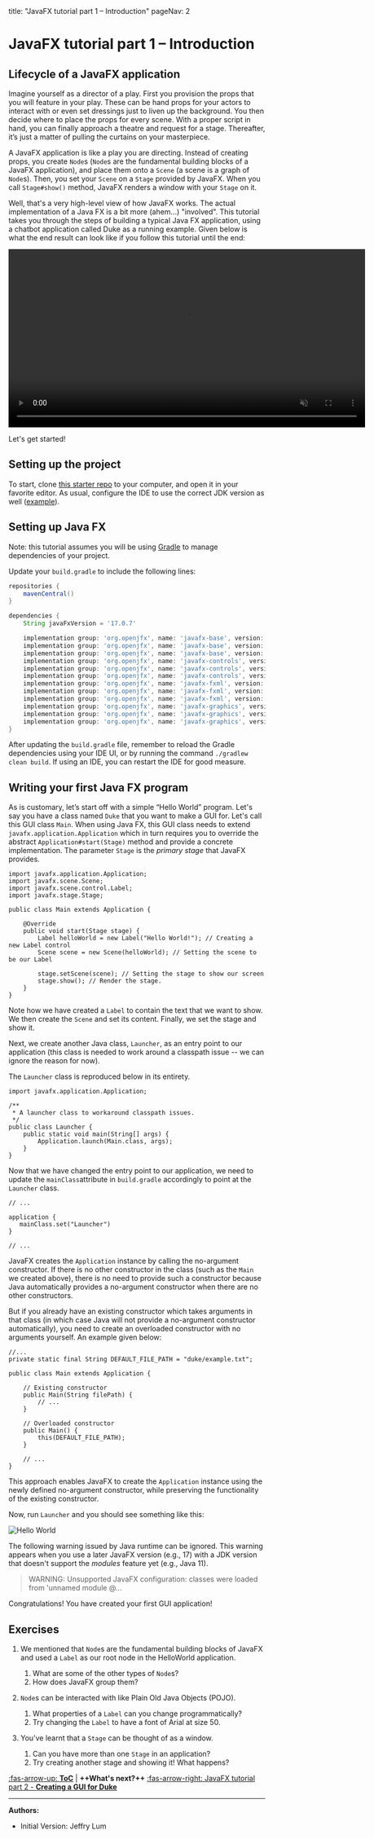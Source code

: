 <frontmatter>
  title: "JavaFX tutorial part 1 – Introduction"
  pageNav: 2
</frontmatter>

# JavaFX tutorial part 1 – Introduction

## Lifecycle of a JavaFX  application

Imagine yourself as a director of a play. First you provision the props that you will feature in your play. These can be hand props for your actors to interact with or even set dressings just to liven up the background. You then decide where to place the props for every scene. With a proper script in hand, you can finally approach a theatre and request for a stage. Thereafter, it’s just a matter of pulling the curtains on your masterpiece.

<puml src="images/javafx/JavaFxHierarchy.puml" />

A JavaFX application is like a play you are directing. Instead of creating props, you create `Node`s (`Node`s are the fundamental building blocks of a JavaFX application), and place them onto a `Scene` (a scene is a graph of `Node`s). Then, you set your `Scene` on a `Stage` provided by JavaFX. When you call `Stage#show()` method, JavaFX renders a window with your `Stage` on it.

Well, that's a very high-level view of how JavaFX works. The actual implementation of a Java FX is a bit more (ahem...) "involved". This tutorial takes you through the steps of building a typical Java FX application, using a chatbot application called Duke as a running example. Given below is what the end result can look like if you follow this tutorial until the end:

<video oncontextmenu="return false;" width="700px" autoplay muted loop>
<source src="videos/javafx/DynamicStyleDemo.mp4" type="video/mp4">
</video>

Let's get started!

## Setting up the project

To start, clone [this starter repo](https://github.com/se-edu/javafx-tutorial) to your computer, and open it in your favorite editor. As usual, configure the IDE to use the correct JDK version as well ([example](https://www.jetbrains.com/help/idea/sdk.html#set-up-jdk)).

## Setting up Java FX

Note: this tutorial assumes you will be using [Gradle](gradle.md) to manage dependencies of your project.

<div id="javafx-gradle">


Update your `build.gradle` to include the following lines:
```groovy
repositories {
    mavenCentral()
}

dependencies {
    String javaFxVersion = '17.0.7'

    implementation group: 'org.openjfx', name: 'javafx-base', version: javaFxVersion, classifier: 'win'
    implementation group: 'org.openjfx', name: 'javafx-base', version: javaFxVersion, classifier: 'mac'
    implementation group: 'org.openjfx', name: 'javafx-base', version: javaFxVersion, classifier: 'linux'
    implementation group: 'org.openjfx', name: 'javafx-controls', version: javaFxVersion, classifier: 'win'
    implementation group: 'org.openjfx', name: 'javafx-controls', version: javaFxVersion, classifier: 'mac'
    implementation group: 'org.openjfx', name: 'javafx-controls', version: javaFxVersion, classifier: 'linux'
    implementation group: 'org.openjfx', name: 'javafx-fxml', version: javaFxVersion, classifier: 'win'
    implementation group: 'org.openjfx', name: 'javafx-fxml', version: javaFxVersion, classifier: 'mac'
    implementation group: 'org.openjfx', name: 'javafx-fxml', version: javaFxVersion, classifier: 'linux'
    implementation group: 'org.openjfx', name: 'javafx-graphics', version: javaFxVersion, classifier: 'win'
    implementation group: 'org.openjfx', name: 'javafx-graphics', version: javaFxVersion, classifier: 'mac'
    implementation group: 'org.openjfx', name: 'javafx-graphics', version: javaFxVersion, classifier: 'linux'
}
```

</div>

<box type="tip" seamless>

After updating the `build.gradle` file, remember to reload the Gradle dependencies using your IDE UI, or by running the command `./gradlew clean build`. If using an IDE, you can restart the IDE for good measure.
</box>

## Writing your first Java FX program

As is customary, let’s start off with a simple “Hello World” program. Let's say you have a class named `Duke` that you want to make a GUI for. Let's call this GUI class `Main`. When using Java FX, this GUI class needs to extend `javafx.application.Application` which in turn requires you to override the abstract `Application#start(Stage)` method and provide a concrete implementation. The parameter `Stage` is the _primary stage_ that JavaFX provides.

```java{heading="Main.java"}
import javafx.application.Application;
import javafx.scene.Scene;
import javafx.scene.control.Label;
import javafx.stage.Stage;

public class Main extends Application {

    @Override
    public void start(Stage stage) {
        Label helloWorld = new Label("Hello World!"); // Creating a new Label control
        Scene scene = new Scene(helloWorld); // Setting the scene to be our Label

        stage.setScene(scene); // Setting the stage to show our screen
        stage.show(); // Render the stage.
    }
}
```

Note how we have created a `Label` to contain the text that we want to show. We then create the `Scene` and set its content. Finally, we set the stage and show it.

Next, we create another Java class, `Launcher`, as an entry point to our application (this class is needed to work around a classpath issue -- we can ignore the reason for now).

The `Launcher` class is reproduced below in its entirety.

```java{heading="Launcher.java"}
import javafx.application.Application;

/**
 * A launcher class to workaround classpath issues.
 */
public class Launcher {
    public static void main(String[] args) {
        Application.launch(Main.class, args);
    }
}
```

Now that we have changed the entry point to our application, we need to update the `mainClass`attribute in `build.gradle` accordingly to point at the `Launcher` class.

```groovy{highlight-lines="3-5" heading="build.gradle"}
// ...

application {
   mainClass.set("Launcher")
}

// ...
```


<box type="tip" seamless>

JavaFX creates the `Application` instance by calling the no-argument constructor. If there is no other constructor in the class (such as the `Main` we created above), there is no need to provide such a constructor because Java automatically provides a no-argument constructor when there are no other constructors.

But if you already have an existing constructor which takes arguments in that class (in which case Java will not provide a no-argument constructor automatically), you need to create an overloaded constructor with no arguments yourself. An example given below:

```java{highlight-lines="11-14" heading="Main.java"}
//...
private static final String DEFAULT_FILE_PATH = "duke/example.txt";

public class Main extends Application {

    // Existing constructor
    public Main(String filePath) {
        // ...
    }

    // Overloaded constructor
    public Main() {
        this(DEFAULT_FILE_PATH);
    }

    // ...
}
```

This approach enables JavaFX to create the `Application` instance using the newly defined no-argument constructor, while preserving the functionality of the existing constructor.

</box>

Now, run `Launcher` and you should see something like this:

![Hello World](images/javafx/HelloWorld.png)

<box type="info" seamless>

The following warning issued by Java runtime can be ignored. This warning appears when you use a later JavaFX version (e.g., 17) with a JDK version that doesn't support the _modules_ feature yet (e.g., Java 11).

>WARNING: Unsupported JavaFX configuration: classes were loaded from 'unnamed module @...
</box>

Congratulations! You have created your first GUI application!

## Exercises

1. We mentioned that `Node`s are the fundamental building blocks of JavaFX and used a `Label` as our root node in the HelloWorld application.
   1. What are some of the other types of `Node`s?
   1. How does JavaFX group them?

1. `Node`s can be interacted with like Plain Old Java Objects (POJO).
   1. What properties of a `Label` can you change programmatically?
   1. Try changing the `Label` to have a font of Arial at size 50.

1. You’ve learnt that a `Stage` can be thought of as a window.
   1. Can you have more than one `Stage` in an application?
   1. Try creating another stage and showing it! What happens?

[:fas-arrow-up: **ToC**](javaFx.md) | <span class="badge rounded-pill bg-primary">**++What's next?++**</span> [:fas-arrow-right: JavaFX tutorial part 2 - **Creating a GUI for Duke**](javaFxPart2.md)

--------------------------------------------------------------------------------
**Authors:**
* Initial Version: Jeffry Lum
